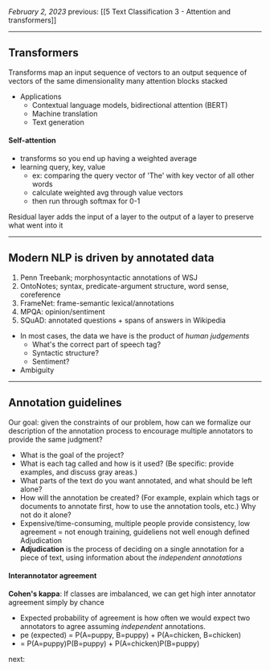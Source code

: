 *February 2, 2023*
previous: [[5 Text Classification 3 - Attention and transformers]]

---

## Transformers
Transforms map an input sequence of vectors to an output sequence of vectors of the same dimensionality
many attention blocks stacked
- Applications
	- Contextual language models, bidirectional attention (BERT)
	- Machine translation
	- Text generation

#### Self-attention
- transforms so you end up having a weighted average
- learning query, key, value
	- ex: comparing the query vector of 'The' with key vector of all other words
	- calculate weighted avg through value vectors
	- then run through softmax for 0-1

Residual layer adds the input of a layer to the output of a layer to preserve what went into it

---

## Modern NLP is driven by annotated data
1. Penn Treebank; morphosyntactic annotations of WSJ
2. OntoNotes; syntax, predicate-argument structure, word sense, coreference
3. FrameNet: frame-semantic lexical/annotations
4. MPQA: opinion/sentiment
5. SQuAD: annotated questions + spans of answers in Wikipedia
- In most cases, the data we have is the product of *human judgements*
	- What's the correct part of speech tag?
	- Syntactic structure?
	- Sentiment?
- Ambiguity

---

## Annotation guidelines
Our goal: given the constraints of our problem, how can we formalize our description of the annotation process to encourage multiple annotators to provide the same judgment?
- What is the goal of the project?
- What is each tag called and how is it used? (Be specific: provide examples, and discuss gray areas.)
- What parts of the text do you want annotated, and what should be left alone?
- How will the annotation be created? (For example, explain which tags or documents to annotate first, how to use the annotation tools, etc.)
Why not do it alone?
- Expensive/time-consuming, multiple people provide consistency, low agreement = not enough training, guideliens not well enough defined
Adjudication
- **Adjudication** is the process of deciding on a single annotation for a piece of text, using information about the *independent annotations*

#### Interannotator agreement
**Cohen's kappa**: If classes are imbalanced, we can get high inter annotator agreement simply by chance
- Expected probability of agreement is how often we would expect two annotators to agree assuming *independent* annotations.
- pe (expected) = P(A=puppy, B=puppy) + P(A=chicken, B=chicken)
- = P(A=puppy)P(B=puppy) + P(A=chicken)P(B=puppy)

next:

